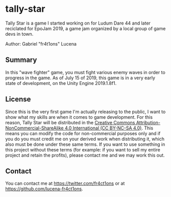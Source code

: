 # tally-star
Tally Star is a game I started working on for Ludum Dare 44 and later reciclated for EpoJam 2019, a game jam organized by a local group of game devs in town.

Author: Gabriel "fr4t1ons" Lucena

## Summary
In this "wave fighter" game, you must fight various enemy waves in order to progress in the game. As of July 15 of 2019, this game is in a very early state of development, on the Unity Engine 2019.1.8f1.

## License
Since this is the very first game I'm actually releasing to the public, I want to show what my skills are when it comes to game development. For this reason, Tally Star will be distributed in the [Creative Commons Attribution-NonCommercial-ShareAlike 4.0 International (CC BY-NC-SA 4.0)](https://creativecommons.org/licenses/by-nc-sa/4.0/). This means you can modify the code for non-commercial purposes only and if you do you must credit me on your derived work when distributing it, which also must be done under these same terms. If you want to use something in this project without these terms (for example: if you want to sell my entire project and retain the profits), please contact me and we may work this out.

## Contact
You can contact me at https://twitter.com/fr4ct1ons or at https://github.com/lucena-fr4ct1ons.
